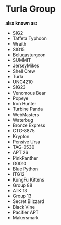 # Turla Group

**also known as:**
- SIG2
- Taffeta Typhoon
- Wraith
- SIG15
- Belugasturgeon
- SUMMIT
- JerseyMikes
- Shell Crew
- Turla
- UNC4210
- SIG23
- Venomous Bear
- Popeye
- Iron Hunter
- Turbine Panda
- WebMasters
- Waterbug
- Bronze Express
- CTG-8875
- Krypton
- Pensive Ursa
- TAG-0530
- APT 26
- PinkPanther
- G0010
- Blue Python
- ITG12
- KungFu Kittens
- Group 88
- ATK 13
- Group 13
- Secret Blizzard
- Black Vine
- Pacifier APT
- Makersmark
